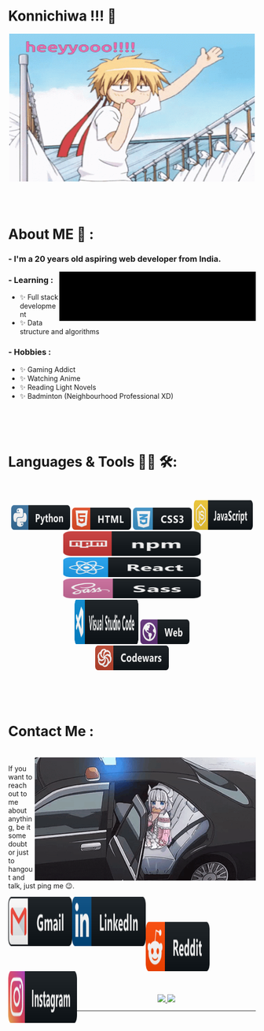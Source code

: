 # Konnichiwa !!! 👋

<div align="center">
  <img height="300" width="500" alt="GIF" align="center" src="./assets/hello.gif">
</div>

</br>
</br>
</br>


# About ME 💬 :

### - I'm a 20 years old aspiring web developer from India.

<img height="100" width="400" alt="GIF" align="right" src="./assets/senku-dr-stone.gif">

### - Learning :
- ✨ Full stack development
- ✨ Data structure and algorithms

### - Hobbies : 
- ✨ Gaming Addict
- ✨ Watching Anime
- ✨ Reading Light Novels
- ✨ Badminton (Neighbourhood Professional XD)

</br>
</br>
</br>



# Languages & Tools 👨‍💻 🛠:
</br>

<!-- For more icons please follow  https://github.com/MikeCodesDotNET/ColoredBadges -->
<p align="center">
  <img src="./assets/icons/python.svg" alt="python" width="120" height="50">
  <img src="./assets/icons/html.svg" alt="html"  width="120" height="45">
  <img src="./assets/icons/css3.svg" alt="css3" width="120" height="45">
  <img src="./assets/icons/js.svg" alt="JS" width="120" height="60">
  </br>
  <img src="./assets/icons/npm.svg" alt="npm" width="280" height="50">
  <img src="./assets/icons/react.svg" alt="react" width="280" height="40">
  <img src="./assets/icons/sass.svg" alt="sass" width="280" height="40">
  </br>
  <img src="./assets/icons/visualstudio_code.svg" alt="vsc" width="130" height="90">
  <img src="./assets/icons/web.svg" alt="web" width="100" height="50">
  </br>
  <img src="./assets/icons/codewars.svg" alt="codewars" width="150" height="50">
</p>
</br>
</br>
</br>



# Contact Me :

<p>
 </br>


  <img height="250" width="450" align="right" alt="GIF" src="./assets/fbi-kana.gif">

  If you want to reach out to me about anything, be it some doubt or just to hangout and talk, just ping me 😉.

  <a href="mailto:shashanksharma03.07@gmail.com@gmail.com">
    <img align="left" alt="Gmail" width="130" height="100" src="./assets/icons/gmail.svg" />
  </a>

  <a href="https://www.linkedin.com/in/shashank-sharma-733ba126b/">
    <img align="left" alt="Linkedin" width="150" height="100" src="./assets/icons/linkedin.svg" />
    </br>
    </br>
    </br>
  </a>

  <a href="https://www.reddit.com/user/Cool-Adhesiveness-07/">
    <img align="left" alt=" Reddit" width="130" height="100" src="./assets/icons/reddit.svg" />
  </a>

  <a href="https://www.instagram.com/sha_nky07/">
    <img align="left" alt="instagram" width="140" height="105" src="./assets/icons/instagram.svg" />
  </a>
</p>
 

</br>
</br>
</br>
</br>
</br>
</br>
</br>



<p align="center" >
  <a href="https://github.com/anuraghazra/github-readme-stats"> 
    <img src="https://github-readme-stats.vercel.app/api?username=sha-nky&hide_title=false&hide_rank=false&show_icons=true&include_all_commits=true&count_private=true&disable_animations=false&theme=dracula&locale=en&hide_border=false" />
  </a>

  <img src="https://github-readme-stats.vercel.app/api/top-langs?username=sha-nky&locale=en&hide_title=false&layout=compact&card_width=320&langs_count=5&theme=dracula&hide_border=false" />
</p>

*************